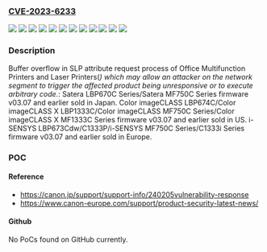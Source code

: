 ### [CVE-2023-6233](https://cve.mitre.org/cgi-bin/cvename.cgi?name=CVE-2023-6233)
![](https://img.shields.io/static/v1?label=Product&message=C1333P&color=blue)
![](https://img.shields.io/static/v1?label=Product&message=C1333i%20Series&color=blue)
![](https://img.shields.io/static/v1?label=Product&message=Color%20imageCLASS%20LBP674C&color=blue)
![](https://img.shields.io/static/v1?label=Product&message=Color%20imageCLASS%20MF750C%20Series&color=blue)
![](https://img.shields.io/static/v1?label=Product&message=Color%20imageCLASS%20X%20LBP1333C&color=blue)
![](https://img.shields.io/static/v1?label=Product&message=Color%20imageCLASS%20X%20MF1333C%20Series&color=blue)
![](https://img.shields.io/static/v1?label=Product&message=Satera%20LBP670C%20Series&color=blue)
![](https://img.shields.io/static/v1?label=Product&message=Satera%20MF750C%20Series&color=blue)
![](https://img.shields.io/static/v1?label=Product&message=i-SENSYS%20LBP673Cdw&color=blue)
![](https://img.shields.io/static/v1?label=Product&message=i-SENSYS%20MF750C%20Series&color=blue)
![](https://img.shields.io/static/v1?label=Version&message=03.07%20and%20earlier%20&color=brightgreen)
![](https://img.shields.io/static/v1?label=Vulnerability&message=CWE-787%3A%20Out-of-bounds%20Write&color=brightgreen)

### Description

Buffer overflow in SLP attribute request process of Office Multifunction Printers and Laser Printers(*) which may allow an attacker on the network segment to trigger the affected product being unresponsive or to execute arbitrary code.*: Satera LBP670C Series/Satera MF750C Series firmware v03.07 and earlier sold in Japan. Color imageCLASS LBP674C/Color imageCLASS X LBP1333C/Color imageCLASS MF750C Series/Color imageCLASS X MF1333C Series firmware v03.07 and earlier sold in US. i-SENSYS LBP673Cdw/C1333P/i-SENSYS MF750C Series/C1333i Series firmware v03.07 and earlier sold in Europe.

### POC

#### Reference
- https://canon.jp/support/support-info/240205vulnerability-response
- https://www.canon-europe.com/support/product-security-latest-news/

#### Github
No PoCs found on GitHub currently.

